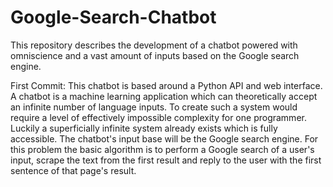# Google-Search-Chatbot
This repository describes the development of a chatbot powered with omniscience and a vast amount of inputs based on the Google search engine.

First Commit:
This chatbot is based around a Python API and web interface. A chatbot is a machine learning application which can theoretically accept an infinite number of language inputs. To create such a system would require a level of effectively impossible complexity for one programmer. Luckily a superficially infinite system already exists which is fully accessible. The chatbot's input base will be the Google search engine. For this problem the basic algorithm is to perform a Google search of a user's input, scrape the text from the first result and reply to the user with the first sentence of that page's result.




